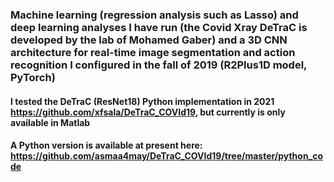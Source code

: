 ### Machine learning (regression analysis such as Lasso) and deep learning analyses I have run (the Covid Xray DeTraC is developed by the lab of Mohamed Gaber) and a 3D CNN architecture for real-time image segmentation and action recognition I configured in the fall of 2019 (R2Plus1D model, PyTorch)
#### I tested the DeTraC (ResNet18) Python implementation in 2021 https://github.com/xfsala/DeTraC_COVId19, but currently is only available in Matlab 
#### A Python version is available at present here: https://github.com/asmaa4may/DeTraC_COVId19/tree/master/python_code
